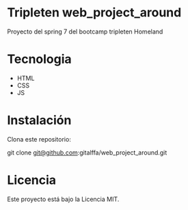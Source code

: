 # Tripleten web_project_around

Proyecto del spring 7 del bootcamp tripleten Homeland

# Tecnologia

- HTML
- CSS
- JS

# Instalación

Clona este repositorio:

git clone git@github.com:gitalffa/web_project_around.git

# Licencia

Este proyecto está bajo la Licencia MIT.
